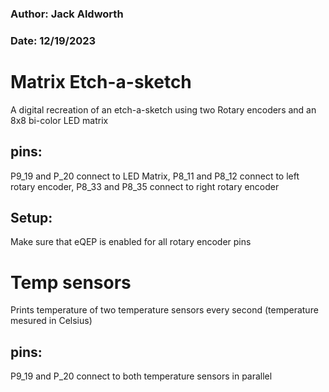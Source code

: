 ### Author: Jack Aldworth
### Date: 12/19/2023
# Matrix Etch-a-sketch
A digital recreation of an etch-a-sketch using two Rotary encoders and an 8x8 bi-color LED matrix
## pins:
P9_19 and P_20 connect to LED Matrix, P8_11 and P8_12 connect to left rotary encoder, P8_33 and P8_35 connect to right rotary encoder
## Setup:
Make sure that eQEP is enabled for all rotary encoder pins
# Temp sensors
Prints temperature of two temperature sensors every second (temperature mesured in Celsius)
## pins:
P9_19 and P_20 connect to both temperature sensors in parallel
